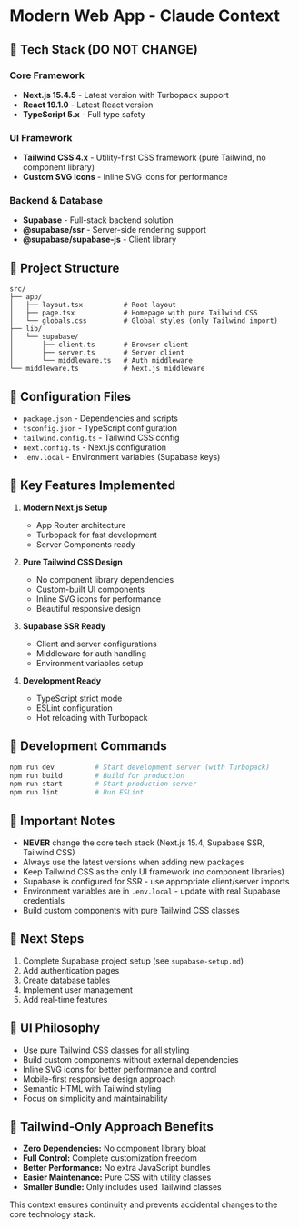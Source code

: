 # Modern Web App - Claude Context

## 🚀 Tech Stack (DO NOT CHANGE)

### Core Framework
- **Next.js 15.4.5** - Latest version with Turbopack support
- **React 19.1.0** - Latest React version
- **TypeScript 5.x** - Full type safety

### UI Framework
- **Tailwind CSS 4.x** - Utility-first CSS framework (pure Tailwind, no component library)
- **Custom SVG Icons** - Inline SVG icons for performance

### Backend & Database
- **Supabase** - Full-stack backend solution
- **@supabase/ssr** - Server-side rendering support
- **@supabase/supabase-js** - Client library

## 📁 Project Structure

```
src/
├── app/
│   ├── layout.tsx          # Root layout
│   ├── page.tsx            # Homepage with pure Tailwind CSS
│   └── globals.css         # Global styles (only Tailwind import)
├── lib/
│   └── supabase/
│       ├── client.ts       # Browser client
│       ├── server.ts       # Server client
│       └── middleware.ts   # Auth middleware
└── middleware.ts           # Next.js middleware
```

## 🔧 Configuration Files

- `package.json` - Dependencies and scripts
- `tsconfig.json` - TypeScript configuration
- `tailwind.config.ts` - Tailwind CSS config
- `next.config.ts` - Next.js configuration
- `.env.local` - Environment variables (Supabase keys)

## 🎯 Key Features Implemented

1. **Modern Next.js Setup**
   - App Router architecture
   - Turbopack for fast development
   - Server Components ready

2. **Pure Tailwind CSS Design**
   - No component library dependencies
   - Custom-built UI components
   - Inline SVG icons for performance
   - Beautiful responsive design

3. **Supabase SSR Ready**
   - Client and server configurations
   - Middleware for auth handling
   - Environment variables setup

4. **Development Ready**
   - TypeScript strict mode
   - ESLint configuration
   - Hot reloading with Turbopack

## 🚦 Development Commands

```bash
npm run dev          # Start development server (with Turbopack)
npm run build        # Build for production
npm run start        # Start production server
npm run lint         # Run ESLint
```

## 📝 Important Notes

- **NEVER** change the core tech stack (Next.js 15.4, Supabase SSR, Tailwind CSS)
- Always use the latest versions when adding new packages
- Keep Tailwind CSS as the only UI framework (no component libraries)
- Supabase is configured for SSR - use appropriate client/server imports
- Environment variables are in `.env.local` - update with real Supabase credentials
- Build custom components with pure Tailwind CSS classes

## 🔄 Next Steps

1. Complete Supabase project setup (see `supabase-setup.md`)
2. Add authentication pages
3. Create database tables
4. Implement user management
5. Add real-time features

## 🎨 UI Philosophy

- Use pure Tailwind CSS classes for all styling
- Build custom components without external dependencies
- Inline SVG icons for better performance and control
- Mobile-first responsive design approach
- Semantic HTML with Tailwind styling
- Focus on simplicity and maintainability

## 🎯 Tailwind-Only Approach Benefits

- **Zero Dependencies:** No component library bloat
- **Full Control:** Complete customization freedom
- **Better Performance:** No extra JavaScript bundles
- **Easier Maintenance:** Pure CSS with utility classes
- **Smaller Bundle:** Only includes used Tailwind classes

This context ensures continuity and prevents accidental changes to the core technology stack.